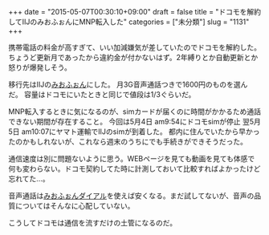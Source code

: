 +++
date = "2015-05-07T00:30:10+09:00"
draft = false
title = "ドコモを解約してIIJのみおふぉんにMNP転入した"
categories = ["未分類"]
slug = "1131"
+++

携帯電話の料金が高すぎて、いい加減嫌気が差していたのでドコモを解約した。
ちょうど更新月であったから違約金が付かないはず。2年縛りとか自動更新とか怒りが爆発しそう。

移行先はIIJの<a href="https://www.iijmio.jp/hdd/miofone/">みおふぉん</a>にした。
月3G音声通話つきで1600円のものを選んだ。
容量はドコモにいたときと同じで値段は1/3ぐらいだ。

MNP転入するときに気になるのが、simカードが届くのに時間がかかるため通話できない期間が存在すること。
今回は5月4日 am9:54にドコモsimが停止
翌5月5日 am10:07にヤマト運輸でIIJのsimが到着した。
都内に住んでいたから早かったのかもしれないが、これなら週末のうちにでも手続きができそうだった。

通信速度は別に問題ないように思う。WEBページを見ても動画を見ても体感で何も変わらない。ドコモ契約してた時に計測しておいて比較すればよかったけど忘れてた…。

音声通話は<a href="https://www.iijmio.jp/hdd/miofone/dial.jsp">みおふぉんダイアル</a>を使えば安くなる。まだ試してないが、音声の品質についてはそんなに心配していない。

こうしてドコモは通信を流すだけの土管になるのだ。

